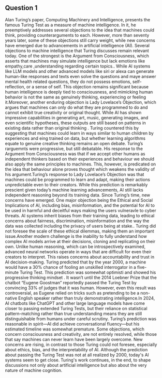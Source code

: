## Question 1

Alan Turing’s paper, Computing Machinery and Intelligence, presents the famous Turing Test as a measure of machine intelligence. In it, he preemptively addresses several objections to the idea that machines could think, providing counterarguments to each. However, more than seventy years later, some of these objections still carry weight, while new concerns have emerged due to advancements in artificial intelligence (AI). 
Several objections to machine intelligence that Turing discusses remain relevant today. One of the strongest is the Argument from Consciousness, which asserts that machines may simulate intelligence but lack emotions like empathy,care ,understanding regarding certain topics.. While AI systems like LLM models  and other advanced models like siri or alexa can generate human-like responses and texts even solve the questions and maye answer mental health related questions, they do not possess emotions, self-reflection, or a sense of self. This objection remains significant because human intelligence is deeply tied to consciousness, and mimicking human behavior is not the same as genuinely thinking, experiencing or feeling it.Moreover, another  enduring objection is Lady Lovelace’s Objection, which argues that machines can only do what they are programmed to do and cannot exhibit true creativity or original thought. While AI has shown impressive capabilities in generating art, music, generating images, and even scientific hypotheses, these outputs are still based on patterns in existing data rather than original thinking . Turing countered this by suggesting that machines could learn in ways similar to human children by experiences and eing trained on data, but whether learning algorithms equate to genuine creative thinking remains an open debate.
Turing’s rarguemnts were progressive, but still debatable. His response to the Argument from Consciousness was that if we accept other humans as independent thinkers based on their experiences and behaviour we should also apply the same principles to machines. This, however, is predicated on the idea that behaviour alone proves thought which weakens the validity of his argument.Turing’s response to Lady Lovelace’s Objection was that machines could be programmed to learn and adapt, making their actions unpredictable even to their creators. While this prediction is remarkably prescient given today’s machine learning advancements, AI still lacks independent reasoning beyond its training data.
Since Turing’s time, new concerns have emerged. One major objection being  the Ethical and Social Implications of AI, including bias, misinformation, and the potential for AI to be used in harmful and deceitful ways making the users vulneravle to cyber threats. AI systems inherit biases from their training data, leading to ethical concerns about fairness, discrimination, misinformation and the way the data was collected including the privacy of users being at stake.. Turing did not foresee the scale of these ethical dilemmas, making them an important issue.Another modern challenge is the inability to fully understand how complex AI models arrive at their decisions, cloning and replicating on their own. Unlike human reasoning, which can be introspectively examined, advanced neural networks operate in ways that are difficult for even their creators to interpret. This raises concerns about accountability and trust in AI decision-making.
Turing predicted that by the year 2000, a machine would have a 30% chance of fooling an unskilled interrogator in a five-minute Turing Test. This prediction was somewhat optimisti and showed his progressive thinking mindset . It wasn’t until the 2014 Loebner Prize that the chatbot “Eugene Goostman” reportedly passed the Turing Test by convincing 33% of judges that it was human. However, even this result was controversial, as Eugene relied on tricks such as pretending to be a non-native English speaker rather than truly demonstrating intelligence.In 2024, AI chatbots like ChatGPT and other large language models have come closer to passing extended Turing Tests, but their reliance on statistical pattern-matching rather than true understanding means they are still distinguishable from humans under careful scrutiny. Turing’s prediction was reasonable in spirit—AI did achieve conversational fluency—but his estimated timeline was somewhat premature.
Some objections, which concern consciousness and creativity, are not entirely resolved, while those that say machines can never learn have been largely overcome. New concerns are rising, in contrast to those Turing could not foresee, especially about ethics, bias, and the interpretability of AI. Although the prediction about passing the Turing Test was not at all realized by 2000, today's AI systems seem to get close. Turing's work continues, in the end, to shape discussions not only about artificial intelligence but also about the very nature of machine cognition. 
